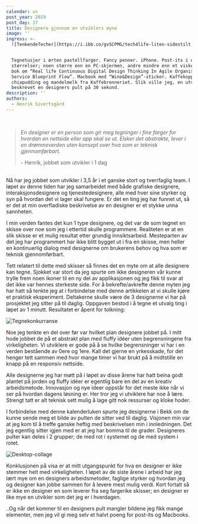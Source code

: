 ```yaml
---
calendar: ux
post_year: 2019
post_day: 17
title: Designere gjennom en utviklers øyne
image: ''
ingress: >-
  ![TenkendeTecher](https://i.ibb.co/gvSCPMG/tech4life-liten-sidestilt.png)


  Tegnetusjer i ørten pastellfarger. Fancy penner. iPhone. Post-its i diverse
  størrelser; noen større enn en PC-skjermen, andre mindre enn et viskelær. En
  bok om “Real life Continuous Digital Design Thinking In Agile Organisations
  Service Blueprint Flow”. Macbook med “Wine&Design”-sticker. Kaffekopp,
  chiapudding og mandelmelk fra Kaffebrenneriet. Slik ville jeg, en utvikler,
  beskrevet en designers pult på 30 sekund.
description: ''
authors:
  - Henrik Sivertsgård
---
```

<br />

> _En designer er en person som gir meg tegninger i fine farger for hvordan en nettside eller app skal se ut. Elsker det abstrakte, lever i en drømmeverden uten konsept over hva som er teknisk gjennomførbart._ 
>
> \- Henrik, jobbet som utvikler i 1 dag

<br />
Nå har jeg jobbet som utvikler i 3,5 år i et ganske stort og tverrfaglig team. I løpet av denne tiden har jeg samarbeidet med både grafiske designere, interaksjonsdesignere og tjenestedesignere, alle med hver sine styrker og syn på hvordan det vi lager skal fungere. Er det en ting jeg har funnet ut, så er det at min overfladiske beskrivelse av en designer er et stykke unna sannheten.

I min verden fantes det kun 1 type designere, og det var de som tegnet en skisse over noe som jeg i ettertid skulle programmere. Realiteten er at en slik skisse er et mulig resultat etter grundig innsiktsarbeid. Mesteparten av det jeg har programmert har ikke blitt bygget ut i fra en skisse, men heller en kontinuerlig dialog med designerne om brukerens behov og hva som er teknisk gjennomførbart.

Tett relatert til dette med skisser så finnes det en myte om at alle designere kan tegne. Sjokket var stort da jeg spurte om ikke designeren vår kunne trylle frem noen ikoner til en ny del av applikasjonen og jeg fikk til svar at det ikke var hennes sterkeste side. For å bekrefte/avkrefte denne myten jeg har hatt så tenkte jeg at i forbindelse med denne artikkelen at vi skulle kjøre et praktisk eksperiment. Deltakerne skulle være de 3 designerne vi har på prosjektet jeg sitter på til daglig. Oppgaven bestod i å tegne et utvalg ting i løpet av 1 minutt. Resultatet er åpent for tolkning:

![Tegnekonkurranse](https://i.ibb.co/xMPWCgZ/Collection.png)

Noe jeg tenkte en del over før var hvilket plan designere jobbet på. I mitt hode jobbet de på et abstrakt plan med fluffy idéer uten begrensningene fra virkeligheten. Vi utviklere er gode på å se hvilke begrensninger vi har i en verden bestående av 0ere og 1ere. Kall det gjerne en yrkesskade, for det henger tett sammen med hvor mange timer vi har brukt på å midtstille en knapp på en responsiv nettside. 

Alle designerne jeg har møtt på i løpet av disse årene har hatt beina godt plantet på jorden og fluffy idéer er egentlig bare en del av en kreativ arbeidsmetode. Innovasjon og nye ideer oppstår for det meste ikke når vi ser på hvordan dagens løsning er. Her tror jeg vi utviklere har noe å lære. Strengt tatt er alt teknisk sett mulig å lage gitt nok ressurser og kloke hoder.

I forbindelse med denne kalenderluken spurte jeg designerne i Bekk om de kunne sende meg et bilde av pulten de sitter ved til daglig. Visjonen min var at jeg kom til å treffe ganske heftig med beskrivelsen min i innledningen. Det jeg egentlig sitter igjen med er at jeg har bomma til de grader. Designeres pulter kan deles i 2 grupper; de med rot i systemet og de med system i rotet.

![Desktop-collage](https://i.ibb.co/zZ1QsTC/FotoJet.png)

Konklusjonen på visa er at mitt utgangspunkt for hva en designer er ikke stemmer helt med virkeligheten. I løpet av de siste årene i arbeid har jeg lært mye om en designers arbeidsmetoder, faglige styrker og hvordan jeg og designer kan jobbe sammen for å levere mest mulig verdi. Kort fortalt så er ikke en designer en som leverer fra seg fargerike skisser; en designer er like mye en utvikler som det jeg er i hverdagen. 

..Og når det kommer til en designers pult mangler bildene jeg fikk mange elementer, men jeg vil gi meg selv et halvt poeng for post-its og Macbooks.
